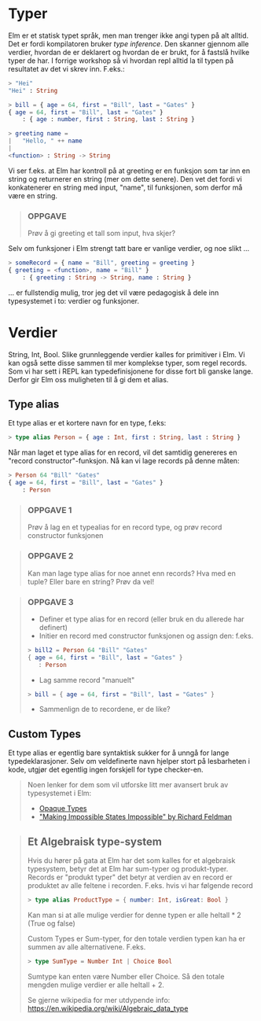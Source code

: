# Typer

Elm er et statisk typet språk, men man trenger ikke angi typen på alt alltid. Det er fordi kompilatoren bruker *type inference*. Den skanner gjennom alle verdier, hvordan de er deklarert og hvordan de er brukt, for å fastslå hvilke typer de har. I forrige workshop så vi hvordan repl alltid la til typen på resultatet av det vi skrev inn.
F.eks.:
```elm
> "Hei"
"Hei" : String

> bill = { age = 64, first = "Bill", last = "Gates" }
{ age = 64, first = "Bill", last = "Gates" }
    : { age : number, first : String, last : String }

> greeting name =
|   "Hello, " ++ name
|
<function> : String -> String
```
Vi ser f.eks. at Elm har kontroll på at greeting er en funksjon som tar inn en string og returnerer en string (mer om dette senere). Den vet det fordi vi konkatenerer en string med input, "name", til funksjonen, som derfor må være en string. 

>### OPPGAVE
>Prøv å gi greeting et tall som input, hva skjer? 


Selv om funksjoner i Elm strengt tatt bare er vanlige verdier, og noe slikt ...
```elm
> someRecord = { name = "Bill", greeting = greeting }
{ greeting = <function>, name = "Bill" }
    : { greeting : String -> String, name : String }
```
... er fullstendig mulig, tror jeg det vil være pedagogisk å dele inn typesystemet i to: verdier og funksjoner.

# Verdier
String, Int, Bool. Slike grunnleggende verdier kalles for primitiver i Elm. Vi kan også sette disse sammen til mer komplekse typer, som regel records. Som vi har sett i REPL kan typedefinisjonene for disse fort bli ganske lange. Derfor gir Elm oss muligheten til å gi dem et alias.

## Type alias
Et type alias er et kortere navn for en type, f.eks:
```elm
> type alias Person = { age : Int, first : String, last : String }
```
Når man laget et type alias for en record, vil det samtidig genereres en "record constructor"-funksjon. Nå kan vi lage records på denne måten:
```elm
> Person 64 "Bill" "Gates"
{ age = 64, first = "Bill", last = "Gates" }
    : Person
```
>### OPPGAVE 1
>Prøv å lag en et typealias for en record type, og prøv record constructor funksjonen 

>### OPPGAVE 2
>Kan man lage type alias for noe annet enn records? Hva med en tuple? Eller bare en string? Prøv da vel!

>### OPPGAVE 3
>- Definer et type alias for en record (eller bruk en du allerede har definert)
>- Initier en record med constructor funksjonen og assign den: f.eks.
>```elm
> > bill2 = Person 64 "Bill" "Gates"
>{ age = 64, first = "Bill", last = "Gates" }
>    : Person
>```
>- Lag samme record "manuelt" 
>```elm
> > bill = { age = 64, first = "Bill", last = "Gates" }
>```
> - Sammenlign de to recordene, er de like?


## Custom Types
Et type alias er egentlig bare syntaktisk sukker for å unngå for lange typedeklarasjoner. Selv om veldefinerte navn hjelper stort på lesbarheten i kode, utgjør det egentlig ingen forskjell for type checker-en.





>Noen lenker for dem som vil utforske litt mer avansert bruk av typesystemet i Elm:
>- [Opaque Types](https://medium.com/@ckoster22/advanced-types-in-elm-opaque-types-ec5ec3b84ed2)
>- ["Making Impossible States Impossible" by Richard Feldman](https://www.youtube.com/watch?v=IcgmSRJHu_8)

>## Et Algebraisk type-system
>Hvis du hører på gata at Elm har det som kalles for et algebraisk typesystem, betyr det at Elm har sum-typer og produkt-typer.
Records er "produkt typer" det betyr at verdien av en record er produktet av alle feltene i recorden. F.eks. hvis vi har følgende record
>```elm
> > type alias ProductType = { number: Int, isGreat: Bool }
>```
>Kan man si at alle mulige verdier for denne typen er alle heltall * 2 (True og false)
>
>Custom Types er Sum-typer, for den totale verdien typen kan ha er summen av alle alternativene. F.eks.
>```elm
> > type SumType = Number Int | Choice Bool
>```
>Sumtype kan enten være Number eller Choice. Så den totale mengden mulige verdier er alle heltall + 2.
>
>Se gjerne wikipedia for mer utdypende info: https://en.wikipedia.org/wiki/Algebraic_data_type

